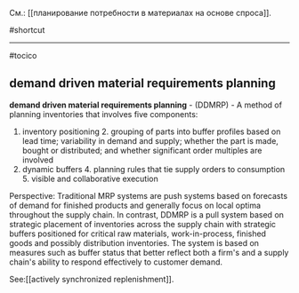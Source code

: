См.: [[планирование потребности в материалах на основе спроса]].

#shortcut




<hr/>

#tocico

## demand driven material requirements planning

<b>demand driven material requirements planning</b> -  (DDMRP) - A method of planning inventories that involves five components:  

 
1.  inventory positioning 2.  grouping of parts into buffer profiles based on lead time; variability in demand and supply; whether 
the part is made, bought or distributed; and whether significant order multiples are involved 
3.  dynamic buffers 4.  planning rules that tie supply orders to consumption 5.  visible and collaborative execution 

  

Perspective: Traditional MRP systems are push systems based on forecasts of demand for finished 
products and generally focus on local optima throughout the supply chain.  In contrast, DDMRP is a pull system based on strategic placement of inventories across the supply chain with strategic buffers positioned for critical raw materials, work-in-process, finished goods and possibly distribution inventories.  The system is based on measures such as buffer status that better reflect both a firm's and a supply chain's ability to respond effectively to customer demand. 



See:[[actively synchronized replenishment]].
